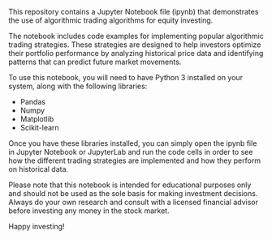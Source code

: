 This repository contains a Jupyter Notebook file (ipynb) that demonstrates the use of algorithmic trading algorithms for equity investing.

The notebook includes code examples for implementing popular algorithmic trading strategies. These strategies are designed to help investors optimize their portfolio performance by analyzing historical price data and identifying patterns that can predict future market movements.

To use this notebook, you will need to have Python 3 installed on your system, along with the following libraries:

- Pandas
- Numpy
- Matplotlib
- Scikit-learn

Once you have these libraries installed, you can simply open the ipynb file in Jupyter Notebook or JupyterLab and run the code cells in order to see how the different trading strategies are implemented and how they perform on historical data.

Please note that this notebook is intended for educational purposes only and should not be used as the sole basis for making investment decisions. Always do your own research and consult with a licensed financial advisor before investing any money in the stock market.

Happy investing!
